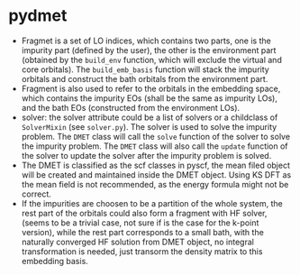 # pydmet
- Fragmet is a set of LO indices, which contains two parts, one is the impurity part (defined by the user), 
  the other is the environment part (obtained by the `build_env` function, which will exclude the virtual
  and core orbitals). The `build_emb_basis` function will stack the impurity orbitals and construct the 
  bath orbitals from the environment part.
- Fragment is also used to refer to the orbitals in the embedding space, which contains the impurity EOs
  (shall be the same as impurity LOs), and the bath EOs (constructed from the environment LOs).
- solver: the solver attribute could be a list of solvers or a childclass of `SolverMixin` (see `solver.py`).
  The solver is used to solve the impurity problem. The `DMET` class will call the `solve` function of the 
  solver to solve the impurity problem. The `DMET` class will also call the `update` function of the solver 
  to update the solver after the impurity problem is solved.
- The DMET is classified as the scf classes in pyscf, the mean filed object will be created and maintained 
  inside the DMET object. Using KS DFT as the mean field is not recommended, as the energy formula might
  not be correct.
- If the impurities are choosen to be a partition of the whole system, the rest part of the orbitals could
  also form a fragment with HF solver, (seems to be a trivial case, not sure if is the case for the k-point 
  version), while the rest part corresponds to a small bath, with the naturally converged HF solution from
  DMET object, no integral transformation is needed, just transorm the density matrix to this embedding 
  basis.